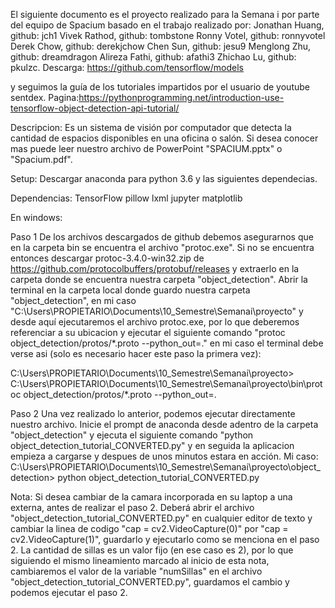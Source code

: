 El siguiente documento es el proyecto realizado para la Semana i por parte del equipo de Spacium basado en el trabajo realizado por: 
Jonathan Huang, github: jch1
Vivek Rathod, github: tombstone
Ronny Votel, github: ronnyvotel
Derek Chow, github: derekjchow
Chen Sun, github: jesu9
Menglong Zhu, github: dreamdragon
Alireza Fathi, github: afathi3
Zhichao Lu, github: pkulzc. 
Descarga: https://github.com/tensorflow/models

y seguimos la guía de los tutoriales impartidos por el usuario de youtube sentdex. 
Pagina:https://pythonprogramming.net/introduction-use-tensorflow-object-detection-api-tutorial/

Descripcion: Es un sistema de visión por computador que detecta la cantidad de espacios disponibles en una oficina o salón. Si desea conocer mas puede leer nuestro archivo de PowerPoint "SPACIUM.pptx" o "Spacium.pdf".

Setup:
Descargar anaconda para python 3.6 y las siguientes dependecias.

Dependencias:
TensorFlow
pillow
lxml
jupyter
matplotlib

En windows: 

Paso 1
De los archivos descargados de github debemos asegurarnos que en la carpeta bin se encuentra el archivo "protoc.exe". Si no se encuentra entonces descargar protoc-3.4.0-win32.zip de https://github.com/protocolbuffers/protobuf/releases y extraerlo en la carpeta donde se encuentra nuestra carpeta "object_detection". 
Abrir la terminal en la carpeta local donde guardo nuestra carpeta "object_detection", en mi caso "C:\Users\PROPIETARIO\Documents\10_Semestre\Semanai\proyecto" y desde aquí ejecutaremos el archivo protoc.exe, por lo que deberemos referenciar a su ubicacion y ejecutar el siguiente comando "protoc object_detection/protos/*.proto --python_out=." en mi caso el terminal debe verse asi (solo es necesario hacer este paso la primera vez):

C:\Users\PROPIETARIO\Documents\10_Semestre\Semanai\proyecto> C:\Users\PROPIETARIO\Documents\10_Semestre\Semanai\proyecto\bin\protoc object_detection/protos/*.proto --python_out=.

Paso 2
Una vez realizado lo anterior, podemos ejecutar directamente nuestro archivo. Inicie el prompt de anaconda desde adentro de la carpeta "object_detection" y ejecuta el siguiente comando "python object_detection_tutorial_CONVERTED.py" y en seguida la aplicacion empieza a cargarse y despues de unos minutos estara en acción.
Mi caso:
C:\Users\PROPIETARIO\Documents\10_Semestre\Semanai\proyecto\object_detection> python object_detection_tutorial_CONVERTED.py

Nota: Si desea cambiar de la camara incorporada en su laptop a una externa, antes de realizar el paso 2. Deberá abrir el archivo "object_detection_tutorial_CONVERTED.py" en cualquier editor de texto y cambiar la linea de codigo "cap = cv2.VideoCapture(0)" por "cap = cv2.VideoCapture(1)", guardarlo y ejecutarlo como se menciona en el paso 2. La cantidad de sillas es un valor fijo (en ese caso es 2), por lo que siguiendo el mismo lineamiento marcado al inicio de esta nota, cambiaremos el valor de la variable "numSillas" en el archivo "object_detection_tutorial_CONVERTED.py", guardamos el cambio y podemos ejecutar el paso 2.
